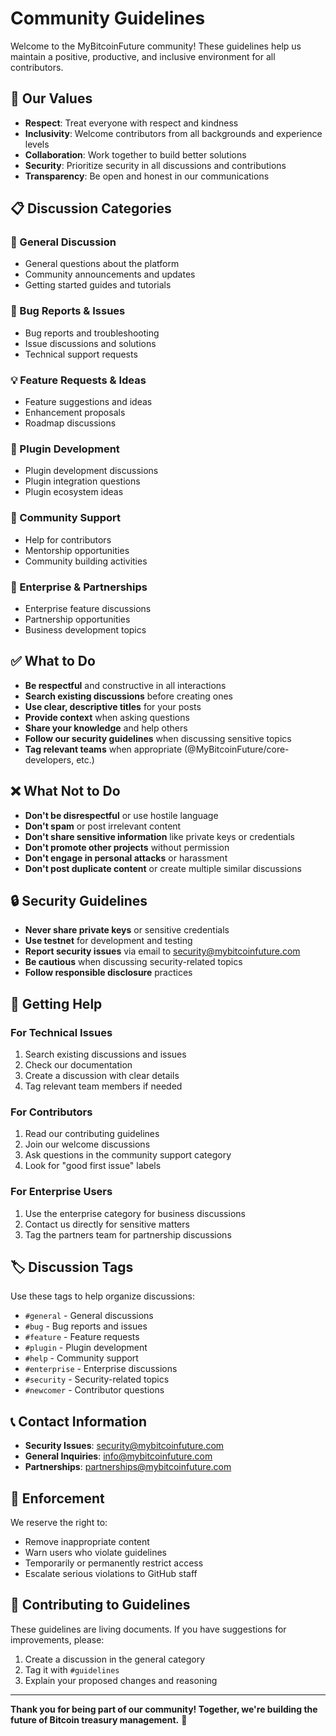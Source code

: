 # Community Guidelines

Welcome to the MyBitcoinFuture community! These guidelines help us maintain a positive, productive, and inclusive environment for all contributors.

## 🤝 Our Values

- **Respect**: Treat everyone with respect and kindness
- **Inclusivity**: Welcome contributors from all backgrounds and experience levels
- **Collaboration**: Work together to build better solutions
- **Security**: Prioritize security in all discussions and contributions
- **Transparency**: Be open and honest in our communications

## 📋 Discussion Categories

### 💬 General Discussion
- General questions about the platform
- Community announcements and updates
- Getting started guides and tutorials

### 🐛 Bug Reports & Issues
- Bug reports and troubleshooting
- Issue discussions and solutions
- Technical support requests

### 💡 Feature Requests & Ideas
- Feature suggestions and ideas
- Enhancement proposals
- Roadmap discussions

### 🔌 Plugin Development
- Plugin development discussions
- Plugin integration questions
- Plugin ecosystem ideas

### 🤝 Community Support
- Help for contributors
- Mentorship opportunities
- Community building activities

### 🏢 Enterprise & Partnerships
- Enterprise feature discussions
- Partnership opportunities
- Business development topics

## ✅ What to Do

- **Be respectful** and constructive in all interactions
- **Search existing discussions** before creating ones
- **Use clear, descriptive titles** for your posts
- **Provide context** when asking questions
- **Share your knowledge** and help others
- **Follow our security guidelines** when discussing sensitive topics
- **Tag relevant teams** when appropriate (@MyBitcoinFuture/core-developers, etc.)

## ❌ What Not to Do

- **Don't be disrespectful** or use hostile language
- **Don't spam** or post irrelevant content
- **Don't share sensitive information** like private keys or credentials
- **Don't promote other projects** without permission
- **Don't engage in personal attacks** or harassment
- **Don't post duplicate content** or create multiple similar discussions

## 🔒 Security Guidelines

- **Never share private keys** or sensitive credentials
- **Use testnet** for development and testing
- **Report security issues** via email to security@mybitcoinfuture.com
- **Be cautious** when discussing security-related topics
- **Follow responsible disclosure** practices

## 🎯 Getting Help

### For Technical Issues
1. Search existing discussions and issues
2. Check our documentation
3. Create a discussion with clear details
4. Tag relevant team members if needed

### For Contributors
1. Read our contributing guidelines
2. Join our welcome discussions
3. Ask questions in the community support category
4. Look for "good first issue" labels

### For Enterprise Users
1. Use the enterprise category for business discussions
2. Contact us directly for sensitive matters
3. Tag the partners team for partnership discussions

## 🏷️ Discussion Tags

Use these tags to help organize discussions:

- `#general` - General discussions
- `#bug` - Bug reports and issues
- `#feature` - Feature requests
- `#plugin` - Plugin development
- `#help` - Community support
- `#enterprise` - Enterprise discussions
- `#security` - Security-related topics
- `#newcomer` - Contributor questions

## 📞 Contact Information

- **Security Issues**: security@mybitcoinfuture.com
- **General Inquiries**: info@mybitcoinfuture.com
- **Partnerships**: partnerships@mybitcoinfuture.com

## 🚨 Enforcement

We reserve the right to:
- Remove inappropriate content
- Warn users who violate guidelines
- Temporarily or permanently restrict access
- Escalate serious violations to GitHub staff

## 🤝 Contributing to Guidelines

These guidelines are living documents. If you have suggestions for improvements, please:
1. Create a discussion in the general category
2. Tag it with `#guidelines`
3. Explain your proposed changes and reasoning

---

**Thank you for being part of our community! Together, we're building the future of Bitcoin treasury management.** 🚀




